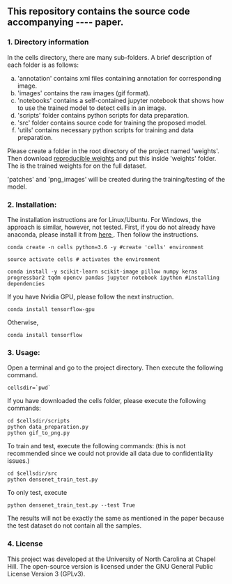 ##  This repository contains the source code accompanying ---- paper. 

### 1. Directory information
In the cells directory, there are many sub-folders. A brief description of each folder is as follows:
    <ol type='a'>
    <li>'annotation' contains xml files containing annotation for corresponding image.</li>
    <li>'images' contains the raw images (gif format).</li>
    <li>'notebooks' contains a self-contained jupyter notebook that shows how to use the trained model to detect cells in an image.</li>
    <li>'scripts' folder contains python scripts for data preparation.</li>
    <li>'src' folder contains source code for training the proposed model.</li>
    <li>'utils' contains necessary python scripts for training and data preparation.</li>
    </ol>
    
Please create a folder in the root directory of the project named 'weights'. Then download <a href='https://drive.google.com/file/d/1h9-Xo12b2QoTaGlGdAP6tFyhj1ckLrKH/view?usp=sharing'>reproducible weights</a> and put this inside 'weights' folder. The is the trained weights for on the full dataset.

'patches' and 'png_images' will be created during the training/testing of the model.


### 2. Installation:

The installation instructions are for Linux/Ubuntu. For Windows, the approach is similar, however, not tested. First, if you do not already have anaconda, please install it from <a href='https://www.anaconda.com/distribution/'> here </a>. Then follow the instructions. 

    conda create -n cells python=3.6 -y #create 'cells' environment

    source activate cells # activates the environment

    conda install -y scikit-learn scikit-image pillow numpy keras progressbar2 tqdm opencv pandas jupyter notebook ipython #installing dependencies

If you have Nvidia GPU, please follow the next instruction.
    
    conda install tensorflow-gpu

Otherwise,
    
    conda install tensorflow



### 3. Usage:
    
Open a terminal and go to the project directory. Then execute the following command.

    cellsdir=`pwd`

If you have downloaded the cells folder, please execute the following commands:

    cd $cellsdir/scripts
    python data_preparation.py
    python gif_to_png.py

To train and test, execute the following commands: (this is not recommended since we could not provide all data due to confidentiality issues.)

    cd $cellsdir/src
    python densenet_train_test.py


To only test, execute

    python densenet_train_test.py --test True

The results will not be exactly the same as mentioned in the paper because the test dataset do not contain all the samples.

<!-- There is a fully working and self-contained notebook for processing microscopic images to classify cells included in the notebooks folder. -->

### 4. License

This project was developed at the University of North Carolina at Chapel Hill.
The open-source version is licensed under the GNU General Public License
Version 3 (GPLv3).
